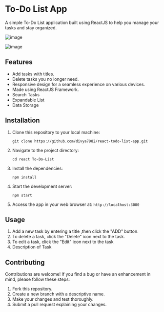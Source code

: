 
# To-Do List App

A simple To-Do List application built using ReactJS to help you manage your tasks and stay organized.

![image](https://github.com/user-attachments/assets/83e192a3-83d5-4c11-9be1-b39346e11625)

![image](https://github.com/user-attachments/assets/c24e3a08-0eb8-4ae4-b76d-5c1535b93ad3)

## Features

- Add tasks with titles.
- Delete tasks you no longer need.
- Responsive design for a seamless experience on various devices.
- Made using ReactJS Framework.
- Search Tasks
- Expandable List
- Data Storage

## Installation

1. Clone this repository to your local machine:

   ```
   git clone https://github.com/divya7982/react-todo-list-app.git
   ```

2. Navigate to the project directory:

   ```
   cd react To-Do-List
   ```

3. Install the dependencies:

   ```
   npm install
   ```

4. Start the development server:

   ```
   npm start
   ```

5. Access the app in your web browser at: `http://localhost:3000`

## Usage

1. Add a new task by entering a title ,then click the "ADD" button.
2. To delete a task, click the "Delete" icon next to the task.
3. To edit a task, click the "Edit" icon next to the task
4. Description of Task

## Contributing

Contributions are welcome! If you find a bug or have an enhancement in mind, please follow these steps:

1. Fork this repository.
2. Create a new branch with a descriptive name.
3. Make your changes and test thoroughly.
4. Submit a pull request explaining your changes.


